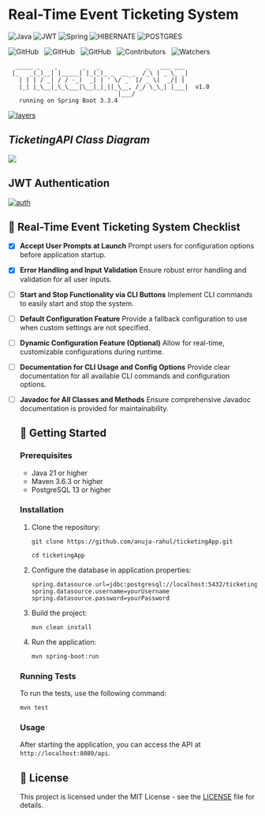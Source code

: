 # Real-Time Event Ticketing System

![Java](https://img.shields.io/badge/java-000?style=for-the-badge&logo=openjdk&logoColor=f89820)
![JWT](https://img.shields.io/badge/-JWT-000?style=for-the-badge&logo=json-web-tokens)
![Spring](https://img.shields.io/badge/spring-000?style=for-the-badge&logo=spring&logoColor=green)
![HIBERNATE](https://img.shields.io/badge/Hibernate-000?style=for-the-badge&logo=hibernate&logoColor=white)
![POSTGRES](https://img.shields.io/badge/-postgresql-000?style=for-the-badge&logo=postgresql)

![GitHub](https://img.shields.io/github/forks/anuja-rahul/ticketingApp?style&logo=github)
&nbsp;
![GitHub](https://img.shields.io/github/license/anuja-rahul/ticketingApp?style&logo=github)
&nbsp;
![GitHub](https://img.shields.io/github/stars/anuja-rahul/ticketingApp?style&logo=github)
&nbsp;
![Contributors](https://img.shields.io/github/contributors/anuja-rahul/ticketingApp?style&logo=github)
&nbsp;
![Watchers](https://img.shields.io/github/watchers/anuja-rahul/ticketingApp?style&logo=github)
&nbsp;

```shell
  _____ _    _       _   _             _   ___ ___
 |_   _(_)__| |_____| |_(_)_ _  __ _  /_\ | _ \_ _|
   | | | / _| / / -_)  _| | ' \/ _` |/ _ \|  _/| |
   |_| |_\__|_\_\___|\__|_|_||_\__, /_/ \_\_| |___|  v1.0
                               |___/
   running on Spring Boot 3.3.4
```

[![layers](https://mermaid.ink/img/pako:eNpVUsGO2yAU_BXr7dVxsLGxzVa9NNtTq0q7PVW-vBgco8XGArzdNMq_F5Ooq554M8O8xwAX6I2QwOFkcRmTb8-P3ZwkX62Z_dMskk-73efk8PNHZMN6I74E1RqtpY38B7zJL9K-qV5G7V7fhGe5GKe8seeofcD7HPR4RLcZN7nX6NxBDomQA67aJ4PSmj8QQlIX5r1K_kApvde730r4kZfL-yOkMEk7oRIh1mXr1IEf5SQ74KEUaF876OZr2IerNy_nuQfu7SpTWBeBXh4UhtuY_iefxHZS4ANqF0htUMgAL-DPS7w_5Xzo2Jt5UKeNX60O9Oj94vh-v8nZSflxPWa9mfZOiRGtH99atmcFa7CgktUUK0pFf8zbZijKfBA1yQuE6zWFBeet6zvwhmSkKvKGVoxWtGyqFM7Ac5LlJWN5WbZ0o1nw_DEmpCBZW7O8aauKVbRmpA4GGdN8vz19_AEpWLOexn8Bw7xf0R7x9S-eDK5R?type=png)](https://mermaid.live/edit#pako:eNpVUsGO2yAU_BXr7dVxsLGxzVa9NNtTq0q7PVW-vBgco8XGArzdNMq_F5Ooq554M8O8xwAX6I2QwOFkcRmTb8-P3ZwkX62Z_dMskk-73efk8PNHZMN6I74E1RqtpY38B7zJL9K-qV5G7V7fhGe5GKe8seeofcD7HPR4RLcZN7nX6NxBDomQA67aJ4PSmj8QQlIX5r1K_kApvde730r4kZfL-yOkMEk7oRIh1mXr1IEf5SQ74KEUaF876OZr2IerNy_nuQfu7SpTWBeBXh4UhtuY_iefxHZS4ANqF0htUMgAL-DPS7w_5Xzo2Jt5UKeNX60O9Oj94vh-v8nZSflxPWa9mfZOiRGtH99atmcFa7CgktUUK0pFf8zbZijKfBA1yQuE6zWFBeet6zvwhmSkKvKGVoxWtGyqFM7Ac5LlJWN5WbZ0o1nw_DEmpCBZW7O8aauKVbRmpA4GGdN8vz19_AEpWLOexn8Bw7xf0R7x9S-eDK5R)

## *TicketingAPI Class Diagram*

[![](https://mermaid.ink/img/pako:eNrtHV2TGzXyr0yZl9nDSUGKUGGLgsp-BJYjJJU1UHUsDxNb653LeMY3M16yR-E_dD_h3vhlp2-ppZZGY3uXo4qXZEdqtVqtVqvVarV_ncybBZkcT-ZV0XVnZbFsi9VVvShbMu_Lps5OZlc1r8ueL1Zlnf16VWfZh-Ijr5p6Oc0u-7b0_z_KbEjx9UjWZWuK8JemXYhChiYrFwCiLlYEFJBVUVYCZd-IMopV_MGKP8jmRX3-r01R5a_e_pNSf5S9bZqKFLVodFN0N6d0rLRRWfeijDDwDoN3ycAIt-l2qPwNMO1s9grwjX6ns44BO9zTrAjw02OhRehYRuzE7YNy72WxXpMWMFAU5YpPq2I9a4ScKZYdCUCr_vuOtGd9Y0HwktkrF4cGOtIT4JL0hqybruyb9o6R9fnnF3VP2utiTr74QmC7LuvFyd05G06u5vTVmi2ootpyFFvJ-Pdl13cuqGYl7PaStLflnAT6nLek6InLhttGzfuS9LzY7Sw0SNnbxWpdAeZb5bnDDTUhhyRlvT5t6utyqWlQBTmbP7_vDZtV0lO0naQ0l1MNCgWwEsjzmqlBJlGvYYkAKzb9Dan7cl6wKXzdNrelgH6OVmCNXhZ1saRtYAsxkk3LP1x0sonNDLdx3zZVZS2OQL3Tq2TBNPuB1Ium1Z-nm65vVsQU2PM9dVmjGN6SJZVh2skb-ccbqk1IRzXCG9Ktm7oj57Tn_m4LiVCVW49bJHchR-IL8EviwZklK7VOwWsxPb2NKmFr2wor2V32LlQtf5i93ZQVJptyBCeiGlG6mJaOM1LiEvzcRmE0Wwlc7wMkmgU6ognnQGj8Qd4FhyqkKiQ0ojYf2MfxRs6u3jfvSA1K6OKFNhDTbWpPjU216ABwJSAuh5RJbyAY2XBsA1wfkDAApEWMdx-UF4Q1irwxbRj5Y-BDQilAx0qlZQj48qV2Pbg9eup7mn3zS280PbbzDGv42HCYDcRo8K2aVH0fwq65clJ05PuebuqKE7pAS8OiZFvy83pxSqjioZI6ZeLqyex1066KvieLWbkiJ3cvy3rTk87q6rQqbTvkkSnQ69iAlHXXF_VcLt6-eEcu6vWm7zQrZO-PstuiKheUBbLe0AeYRc2pxYu2WdEecmNHYa1BQ6Rrjt3oJ8UFjHR_6D-2ZW-MDadYc_wX9ilZQ2GEjXF-SydSFNqGIBuY5iIGDMnwqi1avDrNTPOPmin6J11tfVHNyvk70nemdFW8F2WnxbqYUyvDVM2ldfSGUOYRyvo3lPMWPt7sDaHM74iqktyYNd90TZ27I2dTKivwsdOZifYcJhkdYohOw2LZkWar_I6eVqdK5JQA6FajD_3-wdacYWUn2W25Dm1AQ1vW6FNu0jnWISzlXKs45Fvwfk1uq2nHQlccp-cpzXS1tB1jWdXT0-2rTb9FiLG8FFZR7s7qkPPCEYdE707cdk6a_R39Qnv6gPaYfTEVHs95aYDFgZUm2zjrDfX_eKz0uT3EsYApuaeDbQ9GQg8RLIVOIr1KLGk-0i0QQOYMUn8f2WsAh2WzgIDzCoTw_fxICgu2mFNcRTgzgJdG1bg0nDardUX64m1FXmz6TUt8_eJgeN2WDd0K73BrcLNeWAR5sIKm0CBtDxVSlfvchn6qIT4kEfeADPP4ILZ4lwWi1Duaclvo22ZeVGd0VMzcdT5d5SLxKOUCYCVvFs97rFKwV1eqVcwsnO-0bjI2SXfSbJY3EFiZPucD3v_R6icyjNgocHLRoQWGEJi9sCng1uewwnHmWfajrnFPgsaiUHNdLBZRsQmaEwLakuFHTIZn0sa0zFX36COcwJUyT9314nT3LT124n3KhbOg9qxZo2lj-IEu3G1wQhBzSFfk-BphNchyc29v7kf-D-rJuS8px00euy7EWlG5ozILszPI_x00WUSlPIjz9_9Op12c4TN9cZbjjlIPbHj6MCp3WCMxf-YeHMAtU7sOt0-lAvPUy5GDI9jUsUVF4RG6qILEvyFzesoJ6kFdrSeTmez4VBrYuDLkRr_ttjDy-DBLCJ3yIFVBxg2Y9erW92KRuyLvUM4OADOv55O7U1v89K7JOlqqcwze9Ku22awJO1SwIdLBI1urnq2tfQpBifUOI6LKN2dFOU44VQNN26OkhPfn-AkHswc6hH7fLpdWwbhpEroWXbUXZ9IICB8BPCPKPXMEEXsKYpe-IrOkFTHCOVSVoPi64dPQoIEHj2oR_Zg68rhYYWdKDyAPLftpdv6ezDf0zxSX3UGYfnD-HGwVHXxtpC_Le5HEh1qaWkDPyHWxqZATolehjYmbol5URChndhfmnHy-lEO5IVXVYNeNZ2TVYP3ZpcAxjcfiCPyB45cotgd6_n5OOMlfc_J1v265HOYHcpgvSX_TLJ63y82K7dpN_wO7FsvxYo1rmn3d9-uvSbEgbSc-Lvui33TMUJhmP5K3obgTYWJsv7RZrdHm-i-vHevivG2bFgtV-apq3hbVadN28GbLLddTTLfo7kVZiZu3U_1hofyaSrK0QVgD-Znrk4Aw2KDZpoA8b0-20Lddxhy6LCrSuYVMFLqHO6r6FGK0-ES7bIoabTa4O4uav25Fbl83dly2gO27Il1XLNXhkakduSSo3qpJW1Qcm2xDTwtbeGjaZkTXf5g11_CGF4Gfgk6OfIIxTAGwAXoHyEU4AJikmX1BFc2yqGjPzaadm1WmeB6qz825UuOi6goGFIgFo1AFqj0tB8MIlSZaNAKcSw21h3OuTyhMxewCrkekjlFlgpfTTLQ7vSlYwKnj6DZ9W1SaqEa1HfZtMWe-tNOqKFcmyEB8ShHsZiws5vz9umzJAnfCi1lkt9UsgMYaq716H6n-OKoCMPtM33rL7oQiVnIAMEZ6tmVH6lqnMVAmghxWD7d2BIhzRNPzYlPzGPetYNQ0m9FFMRPySag91f-d3GVduawvavqXNS3fNsslxfC8W1Pa1MyAQj05VbMU-5AwCBm3vmnK-nXDl5Yz3QKSIWJ6XJSpa4BZ0b3b_rBVvdnFItDhtKgqZlRQIB2Q4ptl2-ya_2UU01pikmEJGztMwQOIo9QD8TwH5vwf3X18N0F8_9HqHd2U_iT7jxNUZVgGinPDI1geuoW3PWvhiMKRTwl2vBo2kYoO9SBG7h5eaIRCXJ3oQ5wqFXaI1-oJAaGDsfER54YjDOlFvcaAQShiDFDFIDoww8GHantVAUbeNhwEwPZhBUwt8hfNpl4EsXkAKDY6emGwkZoa-mJHUl4gVqnn6bao6HDZ-GnpTz9bha-uDf-gYPC1qujiH7YCw_yeAgjEvgjXumUrY0pNCuYtv8S7l0c547QXpNklDzLI-Pnlp88kwB7fsW-GjXFnVAB8yp2vGWx0XIN-XHbVqVX6yR1DbYZuuWMNWmoEsL0UnvFgaR6wRKeB1yaKtZ3EYhmU0goV5Ue6HwvCnCXBU5RLvgDlwRKpsYdUrjZVwSM-HXeBX5OrIscZ1sniV2u5gLvcidv0dJKDKRTockPm77in-5w5jUg9J4Fw5MVCubfAMcoy0_SE2-HltuQJF5zwq7u7sEHBSeLWapwixROXEwDICWDBqHq7uXNHBo53FmUcmQgjQFFR41CynSljlz-hqbFdqUhVPvQIifEqIcghEBXhRb0HnkLZ51n3oDxmehMFKWHikgQgPiXDIpsojMnr6EDSZmSpL9p-szYqqDHqxa_KmQfP0S3sRPN8va7khCt_YOeLrWkb0yZyZ2AHFZ8X_vHoRHAH-I4tFHmIO6wr7ZmCnaV2A5rnPu9TyOCAIUQIHebqMGv5n5fv2B0C3cOadtYsitAp0r6oZBEK0gsu7ZDXdHRserpAa75cTdfb7MamONoqdPO51Tf8M5cETGKAkoPFuaez7Iui8BWS55eculZJyO1-oOm9bykctxj2WHd_ySn9RuwzWGwrT_g4DJcyZfw6_YauewKc07iAnHTRQEBr9IF7vhQsQY66nINBPFYRjN2JnH1klQWMcwMxGXBAt9tc9qDOopYPjAMZx5pk85HxtVnDnZGuP69v1VDlZ25vpYLCn372ts_ZjXzM5UiZW56Ho1GnEpjLknddzoJFebWc3JM78fmd8b8EQz35hAtweJmL4M13wHG6aVuq3kWtuEYchcbhIgyTtMv0XIBCJwLSlaLA2zeOoUsId2RNinlf3hLQxntmwuDKRWVD7eDFGP-yy3MFDgY7OuPHR-iPx5kmJqdwklhJaDakN8D_A04pR6EmS0Jg3FdVI-dSNXPmyZvNPybLTnC80SkNjCnAImQSoTvGLTceRGHIydAeWmwg2T2MqpBGiwp0SwNnisgedI4Dw_j5mTWw4QbCRhlFvl0-PIALw_84NcgUGB-iXYavJX_B-B7FOhCWDSTnQdMiDGsnhC3Q9nDLoQGitwSL-Udgo_CAubKxIew5RglKerL2LR1RJ3dDuk-DHfp1sSQ6ssbaDBnybQBFntgI6YrZ0VgTZGjxwz9ugdytyVAsWcBkkFZCaJ34yJ63bXHHMUq9tt3GDgyw26xwaB_RdO4bNzH-2UdhtDIw5ml2-HKhwKeo_MZNy78mVhw6WEjDem050PTU4tWWSir90wL3awq_HXAF0MVbdjegSLs_tYOPDsbqiJ0oyHvf-4wfmDTVqeeuKLibuacEj7nQxBK81M7Q8DD3e2jXeHIIMBjNTnZaU8zj2VwUa_hHPBEAu0yNv8eywg_4Ra4XnzCQ2DBq6oKshyYEgRFu3YvvkzRi9LuSaLAC4EDU4A2_jedrnx6zRWDTV21Rs1ab_oaH8Gx52h32ZwnvdU2GJjDxTiCEVaTFoFzkwuXgsNWJi_BqYTCEV-1FQHgQPOyBsQyp09zKHeHzIFVMBKsYDoRgUL6HA5a691kxd4d1tWXtRiBpkuM9kFksgeeM7l48zijqcbAagpaC2oS2jmdMltk8CGUGsTUG8gQskKYiMe3rPdvq3urSNEJOgE3GlAwoSPTdvdU6GL2V9DrV6NZYCpZ9GJjsvxnloYlqNzyAi_EMHpVMCTwkWdxlfx5Z7HbwJb_iC-RuHczfwTpxl9TgGYRrMAejPQRDGAZ5YkfDOGqBWZIyXhEjyTbrneJAJtYkMhIHlUSt0GWKSHm1nJJoWYKOUkzxjEU7rpzdHijvm2ZZDN_f2NzyHETeiVprD9AFOeRrWrrrsfsBOhEPY1QflO1INjs_lR3OvlCCOwyD7f4PJLkD7B7IeBecDSy7BX4gwvPlHSS7S9p1AfLI2wp7Dyfd8_akYK69SGq-SBY-b_JCKxMFyffJA7Mksk1SQhavJ-tKVlzu-3KIRgW5iVkwvL7RagF0O9MpA7EgcViDi3oMneLl7NDwQ08LY8LgKVxYt7-qsE30VG3hq4OUjJmeXhjKkJOmLQ57ov_TaQsuqzERuYA_3BEThIs6j6VxdLKu_LEJOsChzBsMPB0EquFRwWdI3-RIOluMcTE0OdYAQaNxsDyxPIvv5fyGyhGaVTektMws42SGOZaanFDNhH_A8VC6P3rhNfUOT1TZw51I5QrRneAafrtFk6DwOwG5uvJ4vhR5Dw9AhFbHCHec0KE9OJqtZHi3AFG9HjhGF_JeL7xp2SG5Q_JqS9aoTmQ6CEsBwrC_UcgSJSlkNSRmg4jZD17A8w7BiJFO2DHXpztB0uzjegwmHp2KxFM_iJCM5uoua-igkniPIpYu5IdWCfciq9hOHN5-c-1DUDuYB2K25SPjcUB--cnCpH_6yaHt3n1-ohvfwB_0-wkwF68zXPCmwhquDti3Zo_HPusZ60IU-XrEVx7onfoDEvwjeQsdKLogtxOc0kZMzigdXc4-xDtYRrTeva9q_YNt2aNHX2T6mkNWSNnNHj-mdeIH8Y6z3_8jhvH7f4NQDMUQoOoKgbPn4mry8dUk-xuj7mpSOL9GxqrcXyhDcFiUKcELQoWf6zqE6h_qAhS2kDjHsU6bhX7SKs69UCufO2qAmjXWiJOwdDYC9GdYBkdhp9jfZSBzJ6s3q3IzfQ8SEcylkkiRwGK8vrsM5BYoO1YB1Z-LR-VEEIsx-itUflOZngdvC39gyG2s6NmDc3pI9vj_aRK6sFIrv0ucguRFOEzC0II0PwUjZRf72RXYK_JzFjuI7xCWGO_sBeYqbudXAuCKDIwEhfWFPg4u7oTxFkGNPvd_GsBmF5wqBBmkwefQ7go-mK8cdmmyZ-_R_OIstTXKPJgh1OYfrEnFmyJ6gXHtzV1AyKbzJMNfwEmYbkMeCqOUkUoXOyr48ucIYuOLtIsuGz9H5x6KJhGZl9PXl6cI_8NrMy6Kfjs3E1Qqh8bJoZP5MXkZOO0O1-nQfhVK65ZMuZt_SewfgZRAV7WTwsPthtEiKZA94dTVSN4MaHY6CS5YlZv0wmBBrHvUkIJ8x1pDC5oiuUywf8NkhDfPwc7TVvNw16EdKbWltxklU56-D4VpccUzdQxpsuLtLjaxdkBSrKvQmWCohXdpNZLNu-5hiYhjxxQsLwVcvlY2Cb50rW_e_PAbj4tUsFplgXV4GyPgxsuIyir9PKmhLk36v3in4zaJKMmdk6-Js9wpCxEwYmpS7K8ogtvILRsqtR7qbpfd2W04nvPBbocFvdt1a7df3w9LFoQUmduSoHz97sEFHpXAZt4L-OTp8VqOm594x733wI1V-s_ehvCkyL73pBYqNsyVwJUaVmFjg5Nhv5HHOBFowZ9rh-B9tZDUTXCh9y4nINORMQ6gcliPvshMGRCccv68By5K9gqFffPnKBLC-FSMIew8hkgWdqfdOFGPdTqkTmJt46ZPrOWwrWAFp1uefkyu3HDr8bzZa-fCu4esMLae62eLhS0mC0cMyThuJJMzJDbJiHY1R9EQP8HdgJ2MtAECNuSwHdna32-jUQdwnvyksTujGj3lYXMxarSk49nPnEsY-qDYJFwhIoDypUQiXAjlvjM1wFaUlwgDQ1wzrJpMJ_TItCrKxeR4wu-I2a5KVuRqckz_rEr2a16Tq_o3Clhs-ubyrp5Pjvt2Q6Z0P9wsbybH10XV0S8RM3JWFsu2WCmQdVH_o2lWGogsGIEvmwWh3bG0kxMOMzn-dfJ-cvzk6cePnzz7-Nmnn3307NNnz54-ezqd3E2OP3n6-LMnTz5-8sknTz_69Mlnz578Np38m2P96PHT3_4HfqnM8Q?type=png)](https://mermaid.live/edit#pako:eNrtHV2TGzXyr0yZl9nDSUGKUGGLgsp-BJYjJJU1UHUsDxNb653LeMY3M16yR-E_dD_h3vhlp2-ppZZGY3uXo4qXZEdqtVqtVqvVarV_ncybBZkcT-ZV0XVnZbFsi9VVvShbMu_Lps5OZlc1r8ueL1Zlnf16VWfZh-Ijr5p6Oc0u-7b0_z_KbEjx9UjWZWuK8JemXYhChiYrFwCiLlYEFJBVUVYCZd-IMopV_MGKP8jmRX3-r01R5a_e_pNSf5S9bZqKFLVodFN0N6d0rLRRWfeijDDwDoN3ycAIt-l2qPwNMO1s9grwjX6ns44BO9zTrAjw02OhRehYRuzE7YNy72WxXpMWMFAU5YpPq2I9a4ScKZYdCUCr_vuOtGd9Y0HwktkrF4cGOtIT4JL0hqybruyb9o6R9fnnF3VP2utiTr74QmC7LuvFyd05G06u5vTVmi2ootpyFFvJ-Pdl13cuqGYl7PaStLflnAT6nLek6InLhttGzfuS9LzY7Sw0SNnbxWpdAeZb5bnDDTUhhyRlvT5t6utyqWlQBTmbP7_vDZtV0lO0naQ0l1MNCgWwEsjzmqlBJlGvYYkAKzb9Dan7cl6wKXzdNrelgH6OVmCNXhZ1saRtYAsxkk3LP1x0sonNDLdx3zZVZS2OQL3Tq2TBNPuB1Ium1Z-nm65vVsQU2PM9dVmjGN6SJZVh2skb-ccbqk1IRzXCG9Ktm7oj57Tn_m4LiVCVW49bJHchR-IL8EviwZklK7VOwWsxPb2NKmFr2wor2V32LlQtf5i93ZQVJptyBCeiGlG6mJaOM1LiEvzcRmE0Wwlc7wMkmgU6ognnQGj8Qd4FhyqkKiQ0ojYf2MfxRs6u3jfvSA1K6OKFNhDTbWpPjU216ABwJSAuh5RJbyAY2XBsA1wfkDAApEWMdx-UF4Q1irwxbRj5Y-BDQilAx0qlZQj48qV2Pbg9eup7mn3zS280PbbzDGv42HCYDcRo8K2aVH0fwq65clJ05PuebuqKE7pAS8OiZFvy83pxSqjioZI6ZeLqyex1066KvieLWbkiJ3cvy3rTk87q6rQqbTvkkSnQ69iAlHXXF_VcLt6-eEcu6vWm7zQrZO-PstuiKheUBbLe0AeYRc2pxYu2WdEecmNHYa1BQ6Rrjt3oJ8UFjHR_6D-2ZW-MDadYc_wX9ilZQ2GEjXF-SydSFNqGIBuY5iIGDMnwqi1avDrNTPOPmin6J11tfVHNyvk70nemdFW8F2WnxbqYUyvDVM2ldfSGUOYRyvo3lPMWPt7sDaHM74iqktyYNd90TZ27I2dTKivwsdOZifYcJhkdYohOw2LZkWar_I6eVqdK5JQA6FajD_3-wdacYWUn2W25Dm1AQ1vW6FNu0jnWISzlXKs45Fvwfk1uq2nHQlccp-cpzXS1tB1jWdXT0-2rTb9FiLG8FFZR7s7qkPPCEYdE707cdk6a_R39Qnv6gPaYfTEVHs95aYDFgZUm2zjrDfX_eKz0uT3EsYApuaeDbQ9GQg8RLIVOIr1KLGk-0i0QQOYMUn8f2WsAh2WzgIDzCoTw_fxICgu2mFNcRTgzgJdG1bg0nDardUX64m1FXmz6TUt8_eJgeN2WDd0K73BrcLNeWAR5sIKm0CBtDxVSlfvchn6qIT4kEfeADPP4ILZ4lwWi1Duaclvo22ZeVGd0VMzcdT5d5SLxKOUCYCVvFs97rFKwV1eqVcwsnO-0bjI2SXfSbJY3EFiZPucD3v_R6icyjNgocHLRoQWGEJi9sCng1uewwnHmWfajrnFPgsaiUHNdLBZRsQmaEwLakuFHTIZn0sa0zFX36COcwJUyT9314nT3LT124n3KhbOg9qxZo2lj-IEu3G1wQhBzSFfk-BphNchyc29v7kf-D-rJuS8px00euy7EWlG5ozILszPI_x00WUSlPIjz9_9Op12c4TN9cZbjjlIPbHj6MCp3WCMxf-YeHMAtU7sOt0-lAvPUy5GDI9jUsUVF4RG6qILEvyFzesoJ6kFdrSeTmez4VBrYuDLkRr_ttjDy-DBLCJ3yIFVBxg2Y9erW92KRuyLvUM4OADOv55O7U1v89K7JOlqqcwze9Ku22awJO1SwIdLBI1urnq2tfQpBifUOI6LKN2dFOU44VQNN26OkhPfn-AkHswc6hH7fLpdWwbhpEroWXbUXZ9IICB8BPCPKPXMEEXsKYpe-IrOkFTHCOVSVoPi64dPQoIEHj2oR_Zg68rhYYWdKDyAPLftpdv6ezDf0zxSX3UGYfnD-HGwVHXxtpC_Le5HEh1qaWkDPyHWxqZATolehjYmbol5URChndhfmnHy-lEO5IVXVYNeNZ2TVYP3ZpcAxjcfiCPyB45cotgd6_n5OOMlfc_J1v265HOYHcpgvSX_TLJ63y82K7dpN_wO7FsvxYo1rmn3d9-uvSbEgbSc-Lvui33TMUJhmP5K3obgTYWJsv7RZrdHm-i-vHevivG2bFgtV-apq3hbVadN28GbLLddTTLfo7kVZiZu3U_1hofyaSrK0QVgD-Znrk4Aw2KDZpoA8b0-20Lddxhy6LCrSuYVMFLqHO6r6FGK0-ES7bIoabTa4O4uav25Fbl83dly2gO27Il1XLNXhkakduSSo3qpJW1Qcm2xDTwtbeGjaZkTXf5g11_CGF4Gfgk6OfIIxTAGwAXoHyEU4AJikmX1BFc2yqGjPzaadm1WmeB6qz825UuOi6goGFIgFo1AFqj0tB8MIlSZaNAKcSw21h3OuTyhMxewCrkekjlFlgpfTTLQ7vSlYwKnj6DZ9W1SaqEa1HfZtMWe-tNOqKFcmyEB8ShHsZiws5vz9umzJAnfCi1lkt9UsgMYaq716H6n-OKoCMPtM33rL7oQiVnIAMEZ6tmVH6lqnMVAmghxWD7d2BIhzRNPzYlPzGPetYNQ0m9FFMRPySag91f-d3GVduawvavqXNS3fNsslxfC8W1Pa1MyAQj05VbMU-5AwCBm3vmnK-nXDl5Yz3QKSIWJ6XJSpa4BZ0b3b_rBVvdnFItDhtKgqZlRQIB2Q4ptl2-ya_2UU01pikmEJGztMwQOIo9QD8TwH5vwf3X18N0F8_9HqHd2U_iT7jxNUZVgGinPDI1geuoW3PWvhiMKRTwl2vBo2kYoO9SBG7h5eaIRCXJ3oQ5wqFXaI1-oJAaGDsfER54YjDOlFvcaAQShiDFDFIDoww8GHantVAUbeNhwEwPZhBUwt8hfNpl4EsXkAKDY6emGwkZoa-mJHUl4gVqnn6bao6HDZ-GnpTz9bha-uDf-gYPC1qujiH7YCw_yeAgjEvgjXumUrY0pNCuYtv8S7l0c547QXpNklDzLI-Pnlp88kwB7fsW-GjXFnVAB8yp2vGWx0XIN-XHbVqVX6yR1DbYZuuWMNWmoEsL0UnvFgaR6wRKeB1yaKtZ3EYhmU0goV5Ue6HwvCnCXBU5RLvgDlwRKpsYdUrjZVwSM-HXeBX5OrIscZ1sniV2u5gLvcidv0dJKDKRTockPm77in-5w5jUg9J4Fw5MVCubfAMcoy0_SE2-HltuQJF5zwq7u7sEHBSeLWapwixROXEwDICWDBqHq7uXNHBo53FmUcmQgjQFFR41CynSljlz-hqbFdqUhVPvQIifEqIcghEBXhRb0HnkLZ51n3oDxmehMFKWHikgQgPiXDIpsojMnr6EDSZmSpL9p-szYqqDHqxa_KmQfP0S3sRPN8va7khCt_YOeLrWkb0yZyZ2AHFZ8X_vHoRHAH-I4tFHmIO6wr7ZmCnaV2A5rnPu9TyOCAIUQIHebqMGv5n5fv2B0C3cOadtYsitAp0r6oZBEK0gsu7ZDXdHRserpAa75cTdfb7MamONoqdPO51Tf8M5cETGKAkoPFuaez7Iui8BWS55eculZJyO1-oOm9bykctxj2WHd_ySn9RuwzWGwrT_g4DJcyZfw6_YauewKc07iAnHTRQEBr9IF7vhQsQY66nINBPFYRjN2JnH1klQWMcwMxGXBAt9tc9qDOopYPjAMZx5pk85HxtVnDnZGuP69v1VDlZ25vpYLCn372ts_ZjXzM5UiZW56Ho1GnEpjLknddzoJFebWc3JM78fmd8b8EQz35hAtweJmL4M13wHG6aVuq3kWtuEYchcbhIgyTtMv0XIBCJwLSlaLA2zeOoUsId2RNinlf3hLQxntmwuDKRWVD7eDFGP-yy3MFDgY7OuPHR-iPx5kmJqdwklhJaDakN8D_A04pR6EmS0Jg3FdVI-dSNXPmyZvNPybLTnC80SkNjCnAImQSoTvGLTceRGHIydAeWmwg2T2MqpBGiwp0SwNnisgedI4Dw_j5mTWw4QbCRhlFvl0-PIALw_84NcgUGB-iXYavJX_B-B7FOhCWDSTnQdMiDGsnhC3Q9nDLoQGitwSL-Udgo_CAubKxIew5RglKerL2LR1RJ3dDuk-DHfp1sSQ6ssbaDBnybQBFntgI6YrZ0VgTZGjxwz9ugdytyVAsWcBkkFZCaJ34yJ63bXHHMUq9tt3GDgyw26xwaB_RdO4bNzH-2UdhtDIw5ml2-HKhwKeo_MZNy78mVhw6WEjDem050PTU4tWWSir90wL3awq_HXAF0MVbdjegSLs_tYOPDsbqiJ0oyHvf-4wfmDTVqeeuKLibuacEj7nQxBK81M7Q8DD3e2jXeHIIMBjNTnZaU8zj2VwUa_hHPBEAu0yNv8eywg_4Ra4XnzCQ2DBq6oKshyYEgRFu3YvvkzRi9LuSaLAC4EDU4A2_jedrnx6zRWDTV21Rs1ab_oaH8Gx52h32ZwnvdU2GJjDxTiCEVaTFoFzkwuXgsNWJi_BqYTCEV-1FQHgQPOyBsQyp09zKHeHzIFVMBKsYDoRgUL6HA5a691kxd4d1tWXtRiBpkuM9kFksgeeM7l48zijqcbAagpaC2oS2jmdMltk8CGUGsTUG8gQskKYiMe3rPdvq3urSNEJOgE3GlAwoSPTdvdU6GL2V9DrV6NZYCpZ9GJjsvxnloYlqNzyAi_EMHpVMCTwkWdxlfx5Z7HbwJb_iC-RuHczfwTpxl9TgGYRrMAejPQRDGAZ5YkfDOGqBWZIyXhEjyTbrneJAJtYkMhIHlUSt0GWKSHm1nJJoWYKOUkzxjEU7rpzdHijvm2ZZDN_f2NzyHETeiVprD9AFOeRrWrrrsfsBOhEPY1QflO1INjs_lR3OvlCCOwyD7f4PJLkD7B7IeBecDSy7BX4gwvPlHSS7S9p1AfLI2wp7Dyfd8_akYK69SGq-SBY-b_JCKxMFyffJA7Mksk1SQhavJ-tKVlzu-3KIRgW5iVkwvL7RagF0O9MpA7EgcViDi3oMneLl7NDwQ08LY8LgKVxYt7-qsE30VG3hq4OUjJmeXhjKkJOmLQ57ov_TaQsuqzERuYA_3BEThIs6j6VxdLKu_LEJOsChzBsMPB0EquFRwWdI3-RIOluMcTE0OdYAQaNxsDyxPIvv5fyGyhGaVTektMws42SGOZaanFDNhH_A8VC6P3rhNfUOT1TZw51I5QrRneAafrtFk6DwOwG5uvJ4vhR5Dw9AhFbHCHec0KE9OJqtZHi3AFG9HjhGF_JeL7xp2SG5Q_JqS9aoTmQ6CEsBwrC_UcgSJSlkNSRmg4jZD17A8w7BiJFO2DHXpztB0uzjegwmHp2KxFM_iJCM5uoua-igkniPIpYu5IdWCfciq9hOHN5-c-1DUDuYB2K25SPjcUB--cnCpH_6yaHt3n1-ohvfwB_0-wkwF68zXPCmwhquDti3Zo_HPusZ60IU-XrEVx7onfoDEvwjeQsdKLogtxOc0kZMzigdXc4-xDtYRrTeva9q_YNt2aNHX2T6mkNWSNnNHj-mdeIH8Y6z3_8jhvH7f4NQDMUQoOoKgbPn4mry8dUk-xuj7mpSOL9GxqrcXyhDcFiUKcELQoWf6zqE6h_qAhS2kDjHsU6bhX7SKs69UCufO2qAmjXWiJOwdDYC9GdYBkdhp9jfZSBzJ6s3q3IzfQ8SEcylkkiRwGK8vrsM5BYoO1YB1Z-LR-VEEIsx-itUflOZngdvC39gyG2s6NmDc3pI9vj_aRK6sFIrv0ucguRFOEzC0II0PwUjZRf72RXYK_JzFjuI7xCWGO_sBeYqbudXAuCKDIwEhfWFPg4u7oTxFkGNPvd_GsBmF5wqBBmkwefQ7go-mK8cdmmyZ-_R_OIstTXKPJgh1OYfrEnFmyJ6gXHtzV1AyKbzJMNfwEmYbkMeCqOUkUoXOyr48ucIYuOLtIsuGz9H5x6KJhGZl9PXl6cI_8NrMy6Kfjs3E1Qqh8bJoZP5MXkZOO0O1-nQfhVK65ZMuZt_SewfgZRAV7WTwsPthtEiKZA94dTVSN4MaHY6CS5YlZv0wmBBrHvUkIJ8x1pDC5oiuUywf8NkhDfPwc7TVvNw16EdKbWltxklU56-D4VpccUzdQxpsuLtLjaxdkBSrKvQmWCohXdpNZLNu-5hiYhjxxQsLwVcvlY2Cb50rW_e_PAbj4tUsFplgXV4GyPgxsuIyir9PKmhLk36v3in4zaJKMmdk6-Js9wpCxEwYmpS7K8ogtvILRsqtR7qbpfd2W04nvPBbocFvdt1a7df3w9LFoQUmduSoHz97sEFHpXAZt4L-OTp8VqOm594x733wI1V-s_ehvCkyL73pBYqNsyVwJUaVmFjg5Nhv5HHOBFowZ9rh-B9tZDUTXCh9y4nINORMQ6gcliPvshMGRCccv68By5K9gqFffPnKBLC-FSMIew8hkgWdqfdOFGPdTqkTmJt46ZPrOWwrWAFp1uefkyu3HDr8bzZa-fCu4esMLae62eLhS0mC0cMyThuJJMzJDbJiHY1R9EQP8HdgJ2MtAECNuSwHdna32-jUQdwnvyksTujGj3lYXMxarSk49nPnEsY-qDYJFwhIoDypUQiXAjlvjM1wFaUlwgDQ1wzrJpMJ_TItCrKxeR4wu-I2a5KVuRqckz_rEr2a16Tq_o3Clhs-ubyrp5Pjvt2Q6Z0P9wsbybH10XV0S8RM3JWFsu2WCmQdVH_o2lWGogsGIEvmwWh3bG0kxMOMzn-dfJ-cvzk6cePnzz7-Nmnn3307NNnz54-ezqd3E2OP3n6-LMnTz5-8sknTz_69Mlnz578Np38m2P96PHT3_4HfqnM8Q)

## JWT Authentication

[![auth](https://mermaid.ink/img/pako:eNqFVFFv2jAQ_iuWnzaNQkJIAD9UmsqqblqlrrBNmngx9kGsBjuzna6s4r_PTgyFJtvygMjdfffdZ3-5Z8wUB0ywgZ8VSAYzQTeabpcSuaek2gomSiotuioESNuOf_q-eF_Z_FoUFnRneg76UTBo574a0DOwVBTmrzVzYJUWdtfOzIQpqWU5aA8uoGO2KyWtVkXRNdiMWrqixlE2uUbfxeXluzNFxE0gObpZLO7QvT8jE3jOqhzsFeoqB_bgi9BCPUDgaH5pYdGtMEbIDVIafZSPtBDc1zb5dnfXvhmPNIOMogS9uVZ6JTgH-baBQWEAfftfq0ZfOG7S1FMLrycNwFDnUe3LIuizory-RRQyL-B2uVdxccrdDTxhDYDTY230eeTpiXbKPDjHEZW1xEPAuwKe7I0q-KGNfw7pLtp5xRgYs5T_4Gv5kaA7asyxLwq8Ly1aCN_mxbMEuSv-RTU_N15t1mNRzRysTNCXCvTuxNpHphCptZ0y3IOttKzznd19fYewALsHUyp5RtSS9Nq7wyhCb8J5HpwruT9Z3MNb0FsquNtHzz61xDaHLSwxcX851Q9LvJR7V0crq-Y7yTCxuoIeruobDrvrPPiBC6s0Jmvqvo8eLpxlwb0-Y7sr_eLbCGNdR6bkWmx8vNKFC-fWloYMBj7d3wibV6s-U9uBETx3WyR_nGaDbJhN6DCBbJzQNEk4W8XTyXo4itd8HMVDivf7HnbLxnd9wmQS9aN0GE-SNEvSZDRJe3iHSRz141GWxaPRNPHhzGF-K-VURP3pOIsn0zTN0mScRWMHgFrNbbOz69Xdw1pVm_wo0PH9qOH1-_4PXujrmQ?type=png)](https://mermaid.live/edit#pako:eNqFVFFv2jAQ_iuWnzaNQkJIAD9UmsqqblqlrrBNmngx9kGsBjuzna6s4r_PTgyFJtvygMjdfffdZ3-5Z8wUB0ywgZ8VSAYzQTeabpcSuaek2gomSiotuioESNuOf_q-eF_Z_FoUFnRneg76UTBo574a0DOwVBTmrzVzYJUWdtfOzIQpqWU5aA8uoGO2KyWtVkXRNdiMWrqixlE2uUbfxeXluzNFxE0gObpZLO7QvT8jE3jOqhzsFeoqB_bgi9BCPUDgaH5pYdGtMEbIDVIafZSPtBDc1zb5dnfXvhmPNIOMogS9uVZ6JTgH-baBQWEAfftfq0ZfOG7S1FMLrycNwFDnUe3LIuizory-RRQyL-B2uVdxccrdDTxhDYDTY230eeTpiXbKPDjHEZW1xEPAuwKe7I0q-KGNfw7pLtp5xRgYs5T_4Gv5kaA7asyxLwq8Ly1aCN_mxbMEuSv-RTU_N15t1mNRzRysTNCXCvTuxNpHphCptZ0y3IOttKzznd19fYewALsHUyp5RtSS9Nq7wyhCb8J5HpwruT9Z3MNb0FsquNtHzz61xDaHLSwxcX851Q9LvJR7V0crq-Y7yTCxuoIeruobDrvrPPiBC6s0Jmvqvo8eLpxlwb0-Y7sr_eLbCGNdR6bkWmx8vNKFC-fWloYMBj7d3wibV6s-U9uBETx3WyR_nGaDbJhN6DCBbJzQNEk4W8XTyXo4itd8HMVDivf7HnbLxnd9wmQS9aN0GE-SNEvSZDRJe3iHSRz141GWxaPRNPHhzGF-K-VURP3pOIsn0zTN0mScRWMHgFrNbbOz69Xdw1pVm_wo0PH9qOH1-_4PXujrmQ)

## 🎫 Real-Time Event Ticketing System Checklist

- [x] **Accept User Prompts at Launch**
  Prompt users for configuration options before application startup.

- [x] **Error Handling and Input Validation**
  Ensure robust error handling and validation for all user inputs.

- [ ] **Start and Stop Functionality via CLI Buttons**
  Implement CLI commands to easily start and stop the system.

- [ ] **Default Configuration Feature**
  Provide a fallback configuration to use when custom settings are not specified.

- [ ] **Dynamic Configuration Feature (Optional)**
  Allow for real-time, customizable configurations during runtime.

- [ ] **Documentation for CLI Usage and Config Options**
  Provide clear documentation for all available CLI commands and configuration options.

- [ ] **Javadoc for All Classes and Methods**
  Ensure comprehensive Javadoc documentation is provided for maintainability.

  ## 🚀 Getting Started

  ### Prerequisites

  - Java 21 or higher
  - Maven 3.6.3 or higher
  - PostgreSQL 13 or higher

  ### Installation

  1. Clone the repository:

      ```shell
      git clone https://github.com/anuja-rahul/ticketingApp.git

      cd ticketingApp
      ```

  2. Configure the database in application.properties:

      ```properties
      spring.datasource.url=jdbc:postgresql://localhost:5432/ticketingapp
      spring.datasource.username=yourUsername
      spring.datasource.password=yourPassword
      ```

  3. Build the project:

      ```shell
      mvn clean install
      ```

  4. Run the application:

      ```shell
      mvn spring-boot:run
      ```

  ### Running Tests

  To run the tests, use the following command:

  ```shell
  mvn test
  ```

  ### Usage

  After starting the application, you can access the API at `http://localhost:8080/api`.

  ## 📄 License

  This project is licensed under the MIT License - see the [LICENSE](LICENSE) file for details.

